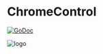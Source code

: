 # ChromeControl

[![GoDoc](https://godoc.org/github.com/DDRBoxman/ChromeControl?status.svg)](https://godoc.org/github.com/DDRBoxman/ChromeControl)

![logo](http://ddrboxman.github.io/ChromeControl/ChromeControl.png)
